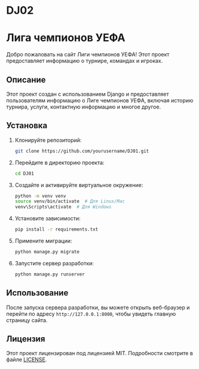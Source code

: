 # DJ02
 
# Лига чемпионов УЕФА

Добро пожаловать на сайт Лиги чемпионов УЕФА! Этот проект предоставляет информацию о турнире, командах и игроках.

## Описание

Этот проект создан с использованием Django и предоставляет пользователям информацию о Лиге чемпионов УЕФА, включая историю турнира, услуги, контактную информацию и многое другое.

## Установка

1. Клонируйте репозиторий:
    ```sh
    git clone https://github.com/yourusername/DJ01.git
    ```

2. Перейдите в директорию проекта:
    ```sh
    cd DJ01
    ```

3. Создайте и активируйте виртуальное окружение:
    ```sh
    python -m venv venv
    source venv/bin/activate  # Для Linux/Mac
    venv\Scripts\activate  # Для Windows
    ```

4. Установите зависимости:
    ```sh
    pip install -r requirements.txt
    ```

5. Примените миграции:
    ```sh
    python manage.py migrate
    ```

6. Запустите сервер разработки:
    ```sh
    python manage.py runserver
    ```

## Использование

После запуска сервера разработки, вы можете открыть веб-браузер и перейти по адресу `http://127.0.0.1:8000`, чтобы увидеть главную страницу сайта.

## Лицензия

Этот проект лицензирован под лицензией MIT. Подробности смотрите в файле [LICENSE](LICENSE).

